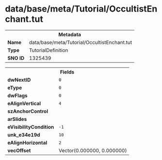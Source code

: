 <h1>data/base/meta/Tutorial/OccultistEnchant.tut</h1><table><tr><th colspan="100%">Metadata</th></tr><tr><td><b>Name</b></td><td>data/base/meta/Tutorial/OccultistEnchant.tut</td></tr><tr><td><b>Type</b></td><td>TutorialDefinition</td></tr><tr><td><b>SNO ID</b></td><td>1325439</td></tr></table>

<table><tr><th colspan="100%">Fields</th></tr><tr><td><b>dwNextID</b></td><td><code>0</code></td></tr><tr><td><b>eType</b></td><td><code>0</code></td></tr><tr><td><b>dwFlags</b></td><td><code>0</code></td></tr><tr><td><b>eAlignVertical</b></td><td><code>4</code></td></tr><tr><td><b>szAnchorControl</b></td><td><code></code></td></tr><tr><td><b>arSlides</b></td><td></td></tr><tr><td><b>eVisibilityCondition</b></td><td><code>-1</code></td></tr><tr><td><b>unk_e34e19d</b></td><td><code>10</code></td></tr><tr><td><b>eAlignHorizontal</b></td><td><code>2</code></td></tr><tr><td><b>vecOffset</b></td><td>Vector(0.000000, 0.000000)</td></tr></table>


